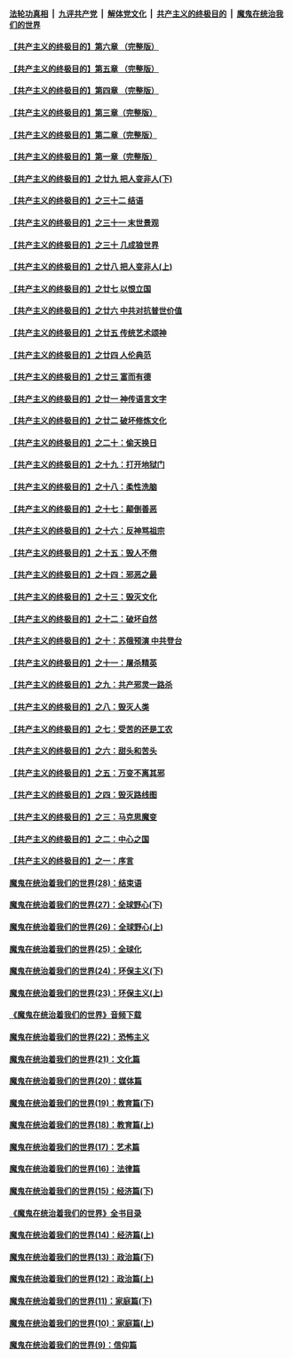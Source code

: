 ####  [法轮功真相](../../../../basic/blob/master/README.md?t=01081226) &nbsp;|&nbsp; [九评共产党](../../../../9ping.md/blob/master/README.md?t=01081226) &nbsp;|&nbsp; [解体党文化](../../../../jtdwh.md/blob/master/README.md?t=01081226)  &nbsp;|&nbsp; [共产主义的终极目的](../../../../gczydzjmd.md/blob/master/README.md?t=01081226) &nbsp;|&nbsp; [魔鬼在统治我们的世界](../../../../mgztzwmdsj.md/blob/master/README.md?t=01081226) 

#### [【共产主义的终极目的】第六章 （完整版）](../pages/nsc422/n11428913.md?t=01081226) 

#### [【共产主义的终极目的】第五章 （完整版）](../pages/nsc422/n11428912.md?t=01081226) 

#### [【共产主义的终极目的】第四章 （完整版）](../pages/nsc422/n11428907.md?t=01081226) 

#### [【共产主义的终极目的】第三章（完整版）](../pages/nsc422/n11428848.md?t=01081226) 

#### [【共产主义的终极目的】第二章（完整版）](../pages/nsc422/n11428831.md?t=01081226) 

#### [【共产主义的终极目的】第一章（完整版）](../pages/nsc422/n11417651.md?t=01081226) 

#### [【共产主义的终极目的】之廿九 把人变非人(下)](../pages/nsc422/n11344140.md?t=01081226) 

#### [【共产主义的终极目的】之三十二 结语](../pages/nsc422/n11360535.md?t=01081226) 

#### [【共产主义的终极目的】之三十一 末世景观](../pages/nsc422/n11351129.md?t=01081226) 

#### [【共产主义的终极目的】之三十 几成狼世界](../pages/nsc422/n11348280.md?t=01081226) 

#### [【共产主义的终极目的】之廿八 把人变非人(上)](../pages/nsc422/n11340492.md?t=01081226) 

#### [【共产主义的终极目的】之廿七 以恨立国](../pages/nsc422/n11336944.md?t=01081226) 

#### [【共产主义的终极目的】之廿六 中共对抗普世价值](../pages/nsc422/n11324785.md?t=01081226) 

#### [【共产主义的终极目的】之廿五 传统艺术颂神](../pages/nsc422/n11296396.md?t=01081226) 

#### [【共产主义的终极目的】之廿四 人伦典范](../pages/nsc422/n11296397.md?t=01081226) 

#### [【共产主义的终极目的】之廿三 富而有德](../pages/nsc422/n11283598.md?t=01081226) 

#### [【共产主义的终极目的】之廿一 神传语言文字](../pages/nsc422/n11263265.md?t=01081226) 

#### [【共产主义的终极目的】之廿二 破坏修炼文化](../pages/nsc422/n11245728.md?t=01081226) 

#### [【共产主义的终极目的】之二十：偷天换日](../pages/nsc422/n11238846.md?t=01081226) 

#### [【共产主义的终极目的】之十九：打开地狱门](../pages/nsc422/n11206376.md?t=01081226) 

#### [【共产主义的终极目的】之十八：柔性洗脑](../pages/nsc422/n11199994.md?t=01081226) 

#### [【共产主义的终极目的】之十七：颠倒善恶](../pages/nsc422/n11179782.md?t=01081226) 

#### [【共产主义的终极目的】之十六：反神骂祖宗](../pages/nsc422/n11166798.md?t=01081226) 

#### [【共产主义的终极目的】之十五：毁人不倦](../pages/nsc422/n11166792.md?t=01081226) 

#### [【共产主义的终极目的】之十四：邪恶之最](../pages/nsc422/n11150249.md?t=01081226) 

#### [【共产主义的终极目的】之十三：毁灭文化](../pages/nsc422/n11135227.md?t=01081226) 

#### [【共产主义的终极目的】之十二：破坏自然](../pages/nsc422/n11135214.md?t=01081226) 

#### [【共产主义的终极目的】之十：苏俄预演 中共登台](../pages/nsc422/n11118424.md?t=01081226) 

#### [【共产主义的终极目的】之十一：屠杀精英](../pages/nsc422/n11118442.md?t=01081226) 

#### [【共产主义的终极目的】之九：共产邪灵一路杀](../pages/nsc422/n11114139.md?t=01081226) 

#### [【共产主义的终极目的】之八：毁灭人类](../pages/nsc422/n11108503.md?t=01081226) 

#### [【共产主义的终极目的】之七：受苦的还是工农](../pages/nsc422/n11101809.md?t=01081226) 

#### [【共产主义的终极目的】之六：甜头和苦头](../pages/nsc422/n11096971.md?t=01081226) 

#### [【共产主义的终极目的】之五：万变不离其邪](../pages/nsc422/n11091285.md?t=01081226) 

#### [【共产主义的终极目的】之四：毁灭路线图](../pages/nsc422/n11086284.md?t=01081226) 

#### [【共产主义的终极目的】之三：马克思魔变](../pages/nsc422/n11061941.md?t=01081226) 

#### [【共产主义的终极目的】之二：中心之国](../pages/nsc422/n11047728.md?t=01081226) 

#### [【共产主义的终极目的】之一：序言](../pages/nsc422/n11086077.md?t=01081226) 

#### [魔鬼在统治着我们的世界(28)：结束语](../pages/nsc422/n10936246.md?t=01081226) 

#### [魔鬼在统治着我们的世界(27)：全球野心(下)](../pages/nsc422/n10928319.md?t=01081226) 

#### [魔鬼在统治着我们的世界(26)：全球野心(上)](../pages/nsc422/n10900318.md?t=01081226) 

#### [魔鬼在统治着我们的世界(25)：全球化](../pages/nsc422/n10788205.md?t=01081226) 

#### [魔鬼在统治着我们的世界(24)：环保主义(下)](../pages/nsc422/n10695307.md?t=01081226) 

#### [魔鬼在统治着我们的世界(23)：环保主义(上)](../pages/nsc422/n10688613.md?t=01081226) 

#### [《魔鬼在统治着我们的世界》音频下载](../pages/nsc422/n10635553.md?t=01081226) 

#### [魔鬼在统治着我们的世界(22)：恐怖主义](../pages/nsc422/n10614727.md?t=01081226) 

#### [魔鬼在统治着我们的世界(21)：文化篇](../pages/nsc422/n10597706.md?t=01081226) 

#### [魔鬼在统治着我们的世界(20)：媒体篇](../pages/nsc422/n10586579.md?t=01081226) 

#### [魔鬼在统治着我们的世界(19)：教育篇(下)](../pages/nsc422/n10564808.md?t=01081226) 

#### [魔鬼在统治着我们的世界(18)：教育篇(上)](../pages/nsc422/n10526970.md?t=01081226) 

#### [魔鬼在统治着我们的世界(17)：艺术篇](../pages/nsc422/n10499093.md?t=01081226) 

#### [魔鬼在统治着我们的世界(16)：法律篇](../pages/nsc422/n10485969.md?t=01081226) 

#### [魔鬼在统治着我们的世界(15)：经济篇(下)](../pages/nsc422/n10469975.md?t=01081226) 

#### [《魔鬼在统治着我们的世界》全书目录](../pages/nsc422/n10464261.md?t=01081226) 

#### [魔鬼在统治着我们的世界(14)：经济篇(上)](../pages/nsc422/n10457370.md?t=01081226) 

#### [魔鬼在统治着我们的世界(13)：政治篇(下)](../pages/nsc422/n10448270.md?t=01081226) 

#### [魔鬼在统治着我们的世界(12)：政治篇(上)](../pages/nsc422/n10444576.md?t=01081226) 

#### [魔鬼在统治着我们的世界(11)：家庭篇(下)](../pages/nsc422/n10440961.md?t=01081226) 

#### [魔鬼在统治着我们的世界(10)：家庭篇(上)](../pages/nsc422/n10435448.md?t=01081226) 

#### [魔鬼在统治着我们的世界(9)：信仰篇](../pages/nsc422/n10432159.md?t=01081226) 

